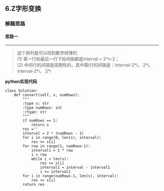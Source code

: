 ## 6.Z字形变换
### 解题思路
#### 思路一
***
> 这个排列是可以找到数学规律的  
(1) 第一行和最后一行下标间隔都是interval = 2\*n-2；  
(2) 中间行的间隔是周期性的，其中第i行的间隔是：interval-2\*i， 2\*i，interval-2\*i， 2\*i


**python实现代码**
```
class Solution:
    def convert(self, s, numRows):
        """
        :type s: str
        :type numRows: int
        :rtype: str
        """
        if numRows == 1:
            return s
        res =''
        interval = 2 * (numRows - 1)
        for i in range(0, len(s), interval):
            res += s[i]
        for row in range(1, numRows-1):
            interval1 = 2 * row
            i = row
            while i < len(s):
                res += s[i]
                interval1 = interval - interval1
                i += interval1
        for i in range(numRows-1, len(s), interval):
            res += s[i]
        return res
                
```

